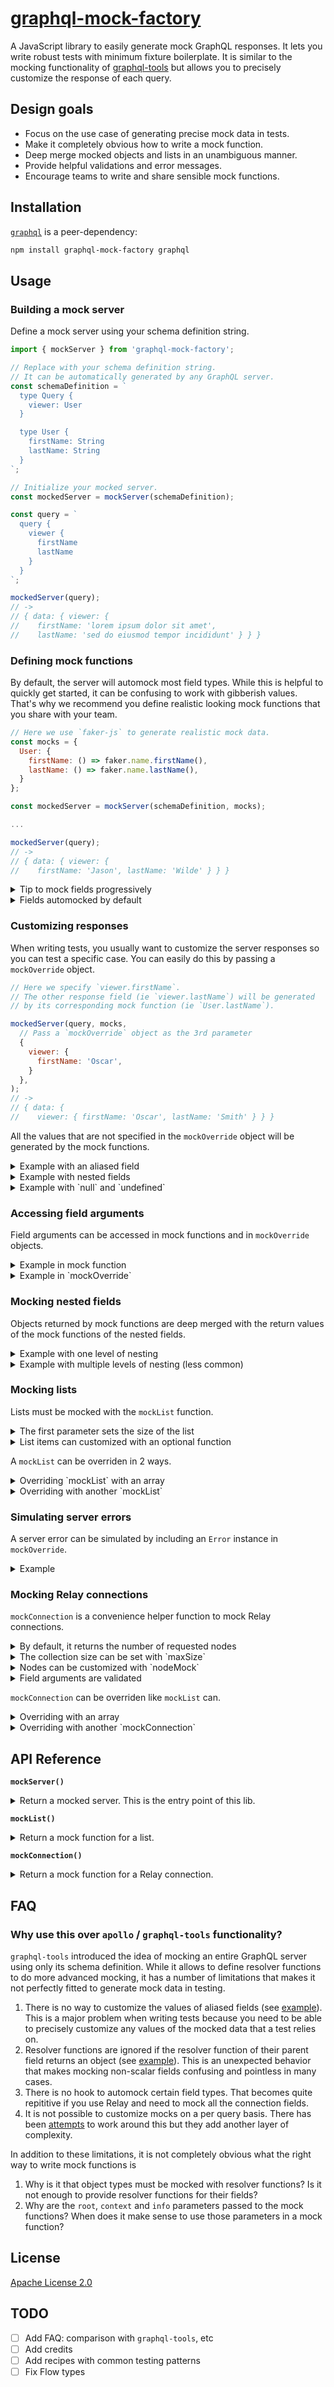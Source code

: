 # [graphql-mock-factory](https://github.com/oscarhealth/graphql-mock-factory)

A JavaScript library to easily generate mock GraphQL responses. It lets you write robust tests with minimum fixture boilerplate. It is similar to the mocking functionality of [graphql-tools](https://www.apollographql.com/docs/graphql-tools/mocking/) but allows you to precisely customize the response of each query.

## Design goals

- Focus on the use case of generating precise mock data in tests.
- Make it completely obvious how to write a mock function.
- Deep merge mocked objects and lists in an unambiguous manner.
- Provide helpful validations and error messages.
- Encourage teams to write and share sensible mock functions.

## Installation

[`graphql`](https://github.com/graphql/graphql-js) is a peer-dependency:
```sh
npm install graphql-mock-factory graphql
```

## Usage

### Building a mock server

Define a mock server using your schema definition string.

```javascript
import { mockServer } from 'graphql-mock-factory';

// Replace with your schema definition string.
// It can be automatically generated by any GraphQL server.
const schemaDefinition = `
  type Query {
    viewer: User
  }

  type User {
    firstName: String
    lastName: String
  }
`;

// Initialize your mocked server.
const mockedServer = mockServer(schemaDefinition);

const query = `
  query {
    viewer {
      firstName
      lastName
    }
  }
`;

mockedServer(query);
// ->
// { data: { viewer: { 
//    firstName: 'lorem ipsum dolor sit amet', 
//    lastName: 'sed do eiusmod tempor incididunt' } } }
```

### Defining mock functions

By default, the server will automock most field types. While this is helpful to quickly get started, it can be confusing to work with gibberish values. That's why we recommend you define realistic looking mock functions that you share with your team.

```javascript
// Here we use `faker-js` to generate realistic mock data.
const mocks = {
  User: {
    firstName: () => faker.name.firstName(),
    lastName: () => faker.name.lastName(),
  }
};

const mockedServer = mockServer(schemaDefinition, mocks);

...

mockedServer(query);
// ->
// { data: { viewer: { 
//    firstName: 'Jason', lastName: 'Wilde' } } }
```

<details>
  <summary>Tip to mock fields progressively</summary>
  <p>

  ```js
  // In order to help you define realistic mock functions 
  // progressively, you can disable some or all of the autommocking.
  // After that, an error will be thrown if a queried field is not 
  // associated with a mock function. In other words, you won't have 
  // to define a mock function for a field until it is queried for
  // the first time.

  ...

  // Setting `automocks` (ie 3rd parameter) to null will disable 
  // all default automocks. See below for complete list.
  const mockedServer = mockServer(schemaDefinition, {}, null);

  ...

  mockedServer(query);
  // Error ->
  // There is no base mock for 'Viewer.firstName'. 
  // All queried fields must have a mock function.
  // ... OMITTED ...
  ```
  </p>
</details>

<details>
  <summary>Fields automocked by default</summary>
  <p>

  ```js
  // The default value of the `automocks` param of `mockServer` is 
  // an array of default automock functions:
  const defaultAutomocks = [

    // Boolean are picked randomly.
    // ID are random uuid.
    // Int are random integers between 100 and -100.
    // Float are random float between 100 and -100.
    // String are random short "lorem ipsum" strings.
    automockScalars(scalarMocks),

    // Enum values are picked randomly.
    automockEnums,

    // All list are of size 2, ie mocked with `mockList(2)`.
    automockLists,

    // All Relay connections return the number of requested 
    // nodes, ie mocked with `mockConnection()`.
    automockRelay,
  ];

  // It is possible to only automock certain fields.
  // For example, here only enums and lists are automocked:
  mockServer(schemaDefinition, mocks, [automockEnum, automockLists])

  // You can also pass in your automock function.
  // This may be useful if you have custom scalars.
  // See "API Reference" > "mockServer" > "automocks"
  ```
  </p>
</details>


### Customizing responses

When writing tests, you usually want to customize the server responses so you can test a specific case. You can easily do this by passing a `mockOverride` object.

```js
// Here we specify `viewer.firstName`. 
// The other response field (ie `viewer.lastName`) will be generated 
// by its corresponding mock function (ie `User.lastName`).

mockedServer(query, mocks, 
  // Pass a `mockOverride` object as the 3rd parameter
  { 
    viewer: { 
      firstName: 'Oscar',
    }
  },
);
// ->
// { data: { 
//    viewer: { firstName: 'Oscar', lastName: 'Smith' } } }
```

All the values that are not specified in the `mockOverride` object will be generated by the mock functions.

<details>
  <summary>Example with an aliased field</summary>
  <p>

  ```js
  // Here we only specify `viewer.aliasedName`. 
  // `viewer.firstName` will be generated by its corresponding 
  // mock function (ie `User.firstName`).

  mockedServer(`
    query {
      viewer { 
        firstName 
        aliasedName: firstName
      }
    }`,
    {}, 
    { 
      viewer: { 
        firstName: 'Oscar' 
      }
    },
  );
  // ->
  // { data: { viewer: 
  //   { firstName: 'Oscar', aliasedName: 'Eryn' } } }
  ```
  </p>
</details>

<details>
  <summary>Example with nested fields</summary>
  <p>

  ```js
  // Here we only specify the `viewer.firstName`. 
  // `viewer.parent.firstName` will be generated by its corresponding 
  // mock function (ie `User.firstName`).

  const schemaDefinition = `
    ...

    type User {
      firstName: String
      parent: User
    }
  `;

  ...

  mockedServer(`
    query {
      viewer { 
        firstName
        parent {
          firstName
        }
      }
    }`,
    {}, 
    { 
      viewer: { 
        firstName: 'Oscar' 
      }
    },
  );
  // ->
  // { data: { viewer: 
  //   { firstName: 'Oscar', 
  //     parent: { firstName: 'Krystina' } } } }
  ```

  </p>
</details>

<details>
  <summary>Example with `null` and `undefined`</summary>
  <p>

  ```js
  // `undefined` is equivalent to not specifying a value.
  // `null` always nullifies the field.

  const schemaDefinition = `
    ...

    type User {
      firstName: String
      parent: User
    }
  `;

  ...

  mockedServer(`
    query {
      viewer { 
        firstName
        parent {
          firstName
        }
      }
    }`,
    {}, 
    { 
      viewer: {
        firstName: undefined,
        parent: null 
      }
    },
  );
  // ->
  // { data: { viewer: 
  //   { firstName: 'Raegan', parent: null } } }
  ```
  </p>
</details>

### Accessing field arguments

Field arguments can be accessed in mock functions and in `mockOverride` objects.

<details>
  <summary>Example in mock function</summary>
  <p>

  ```js
  // Field arguments are passed as named parameters to mock functions.

  const schemaDefinition = `
    type Query {
      echo(input: String): String
    }
  `;

  const mocks = {
    Query: {
      echo: ({input}) => `echo: ${input}`,
    }
  };

  ...

  mockedServer(`
    query {
      echo(input: "hello")
    }`
  );
  // ->
  // { data: { 
  //    echo: 'echo: hello' } }
  ```
  </p>
</details>

<details>
  <summary>Example in `mockOverride`</summary>
  <p>

  ```js
  // When `mockOverride` object contains functions, field arguments
  // are passed in as named parameters to mock functions.

  const schemaDefinition = `
    type Query {
      echo(input: String): String
    }
  `;

  mockedServer(`
    query {
      echo(input: "hello")
    }`,
    {},
    {
      echo: ({input}) => `repeat: ${input}`,
    }
  );
  // ->
  // { data: { 
  //    echo: 'repeat: hello' } }
  ```
  </p>
</details>

### Mocking nested fields

Objects returned by mock functions are deep merged with the return values of the mock functions of the nested fields.

<details>
  <summary>Example with one level of nesting</summary>
  <p>

  ```js
  // `searchUser.firstName` is generated by the mock function
  // of `Query.searchUser` because it returned an object with
  // a value for `firstName`. 
  
  // `searchUser.lastName` is generated by the mock function  
  // of `User.lastName` because the mock function of 
  // `Query.searchUser` returned an object that did not include 
  // a value for `lastName`.

  const schemaDefinition = `
    type Query {
      searchUser(name: String): User
    }

    type User {
      firstName: String
      lastName: String
    }
  `;

  const mocks = {
    Query: {
      searchUser: ({name}) => ({
        firstName: `${name}`
      }),
    },
    User: {
      firstName: () => faker.name.firstName(),
      lastName: () => faker.name.lastName(),
    },
  };

  ...

  mockedServer(`
    query {
      searchUser(name: "Oscar") {
        firstName
        lastName
      }
    }
  `)
  // ->
  // { data: 
  //   { searchUser: 
  //      { firstName: "Oscar", lastName: "Schlosser" } } }
  ```
  </p>
</details>

<details>
  <summary>Example with multiple levels of nesting (less common)</summary>
  <p>

  ```js
  // `searchUser.address.country` is generated by the mock 
  // function for `Query.searchUser` instead of the mock function 
  // for `Address.country`.
  
  // `searchUser.firstName` is generated by the mock function  
  //  for `User.firstName` because the mock function for 
  // `Query.searchUser` did not include a value for `firstName`.

  const schemaDefinition = `
    type Query {
      searchUser(country: String): User
    }

    type User {
      firstName: String
      address: Address
    }

    type Address {
      country: String
    }
  `;

  const mocks = {
    Query: {
      searchUser: ({country}) => ({
        address: {
          country: `${country}`,
        },
      }),
    },
    User: {
      firstName: () => faker.name.firstName(),
    },
    Address: {
      country: () => faker.address.country(),
    },
  };

  ...

  mockedServer(`
    query {
      searchUser(name: "France") {
        firstName
        address {
          country
        }
      }
    }
  `)
  // ->
  // { data: 
  //   { searchUser: 
  //      { firstName: "Sam",  
  //        address: { country: "France" } } }
  ```
  </p>
</details>

### Mocking lists

Lists must be mocked with the `mockList` function.
<details>
  <summary>The first parameter sets the size of the list</summary>
  <p>

  ```js
  const schemaDefinition = `
    ...

    type User {
      name: String
      friends: [User]
    }
  `;

  const mocks = {
    User: {
      // Generates a list with 2 items.
      friends: mockList(2),
      name: () => faker.name.firstName(),
    }
  };

  mockedServer(`
    viewer {
      friends {
        name
      }
    }`
  );
  // ->
  // { data: 
  //   { viewer: 
  //      { friends: [ { name: 'Nikki' }, { name: 'Doug' } ] } } }
  ```
  </p>
</details>

<details>
  <summary>List items can customized with an optional function</summary>
  <p>

  ```js
  // The function will be called for each list item with the field arguments 
  // and the index of the item. 
  // The return values of the function will be deep merged with the results 
  // of the mock functions of the nested fields.

  const schemaDefinition = `
    type User {
      name: String
      friends(pageNumber: Int): [User]
    }

    ...
  `;

  const mocks = {
    User: {
      name: () => faker.name.firstName(),
      friends: mockList(2, ({pageNumber}, index) => ({
        name: `Friend #${index} - Page #${pageNumber}`,
      })),
    }
  };

  ...

  mockedServer(`
    viewer {
      friends(pageNumber: 0) {
        name
      }
    }`
  );
  // ->
  // { data: 
  //   { viewer: 
  //      { friends: [ { name: 'Friend #0 - Page #0' }, { name: 'Friend #1 - Page #0' } ] } } }
  ```
  </p>
</details>

A `mockList` can be overriden in 2 ways.

<details>
  <summary>Overriding `mockList` with an array</summary>
  <p>

  ```js
  // In most cases, a `mockList` is overriden with an array:
  // - The size of the array determines the length of the final array. 
  // - The item objects will be deep merged with the return value of 
  //   the `mockList` function if provided.

  import { mockList, mockServer } from 'graphql-mock-factory';

  ...

  const mocks = {
    User: {
      name: () => faker.name.firstName(),
      friends: mockList(2, ({}, index) => ({name: `Friend #${index}`})),
    }
  };

  ...

  // Here we specify that the list will be of size 3
  mockedServer(query, {}, {
    viewer: {
      friends: [
        // An empty object means the list item will be fully generated by 
        // its corresponding mock functions.
        {},
        // A partial object will be deep merged with the result of the 
        // corresponding mock functions.
        {'name': 'Oscar'}, 
        // `null` means the list item will be null. 
        null
      ],
    },
  });
  // ->
  // { data:
  //   { viewer:
  //      { friends: [ { name: 'Friend #0' }, { name: 'Oscar' }, null ] } } }
  ```
  </p>
</details>

<details>
  <summary>Overriding with another `mockList`</summary>
  <p>

  ```js
  // In some cases it might be more convenient to override a 
  // `mockList` with another `mockList`:
  // - The size of the `mockList` override determines the length 
  //   of the final array.
  // - The return values of the optional `mockList` functions 
  //   will be deep merged. 

  const mocks = {
    User: {
      name: () => faker.name.firstName(),
      friends: mockList(2, ({}, index) => ({name: `Friend #${index}`})),
    }
  };

  const query = `
    query {
      viewer {
        friends {
          name
          aliasedName1: name
          aliasedName2: name
        }
      }
    }
  `

  mockedServer(query, {}, {
    viewer: {
      // The list will be of size 1.
      friends: mockList(1, () => ({
        // This will be deep merged with the result of the other `mockList` function.
        aliasedName1: 'Aliased Name 1',
      })),
    },
  });
  // ->
  // { data:
  //   { viewer:
  //      { friends: [ { 
  //        name: 'Friend #0', aliasedName1: 'Aliased Name 1', aliasedName2: 'Katy' } ] } } }
  ```
  </p>
</details>

### Simulating server errors

A server error can be simulated by including an `Error` instance in `mockOverride`.

<details>
  <summary>Example</summary>
  <p>

  ```js
  mockedServer(`
    query {
      viewer {
        firstName
        lastName
      }
    }`, {}, {
    viewer: {
      // Errors shall not be thrown.
      firstName: Error('Could not fetch firstName.'),
    },
  });
  // ->
  // { errors: 
  //    [ { Error: Could not fetch firstName.
  //        ... OMITTED ...
  //        message: 'Could not fetch error',
  //        locations: [ { line: 4, column: 7 } ],
  //        path: [ 'viewer', 'firstName' ] } ],
  //   data:
  //    { viewer:
  //      { firstName: null, lastName: 'Gold' } } }
  ```
  </p>
</details>

### Mocking Relay connections

`mockConnection` is a convenience helper function to mock Relay connections.

<details>
  <summary>By default, it returns the number of requested nodes</summary>
  <p>

  ```js
  // By default, `mockConnection` returns the number of requested nodes.
  // Note that `hasNextPage` and `hasPreviousPage` behave as expected.

  import { mockServer, mockConnection, automockRelay } from 'graphql-mock-factory';

  ...

  const schemaDefinition = `
    type User implements Node {
      id: ID!
      name: String
      friends(before: String, after: String, first: Int, last: Int): UserConnection
    }

    ...
  `;

  const mocks = {
    User: {
      friends: mockConnection(),
      name: () => faker.name.firstName(),
    }
  };

  const mockedServer = mockServer(schemaDefinition, mocks);

  mockedServer(`
    query {
      viewer {
        friends(first: 2) {
          edges {
            node {
              name
            }
            cursor
          }
          pageInfo {
            hasNextPage
            hasPreviousPage
          }
        }
      }
    }`,
  );
  // ->
  // { data:
  //  { viewer:
  //     { friends:
  //        { edges:
  //           [ { node: { name: 'Milford' }, cursor: 'cursor_0' },
  //             { node: { name: 'Bennie' }, cursor: 'cursor_1' } ],
  //          pageInfo: { hasNextPage: true, hasPreviousPage: false } } } } }
  ```
  </p>
</details>

<details>
  <summary>The collection size can be set with `maxSize`</summary>
  <p>

  ```js
  // The optional `maxSize` named parameter limits the number of returned items.
  // Note that `hasNextPage` and `hasPreviousPage` behave as expected.

  const mocks = {
    User: {
      // At most 1 item will be returned
      friends: mockConnection({maxSize: 1}),
      name: () => faker.name.firstName(),
    }
  };

  ...

  mockedServer(`
    query {
      viewer {
        friends(first: 2) {
          edges {
            node {
              name
            }
          }
          pageInfo {
            hasNextPage
            hasPreviousPage
          }
        }
      }
    }`,
  );
  // ->
  // { data:
  //  { viewer:
  //     { friends:
  //        { edges:
  //           [ { node: { name: 'Milford' } } ],
  //          pageInfo: { hasNextPage: false, hasPreviousPage: false } } } } }
  ```
  </p>
</details>

<details>
  <summary>Nodes can be customized with `nodeMock`</summary>
  <p>

  ```js
  // The optional `nodeMock` named function customizes the requested nodes.
  // Like `mockList`, it is called with the connection field arguments and 
  // the index of the node.
  
  const mocks = {
    User: {
      friends: mockConnection({nodeMock: ({ first, last }, index) => ({
        name: `Friend ${index} / ${first || last}`,
      })}),
      name: () => faker.name.firstName(),
    }
  };

  ...

  mockedServer(`
    query {
      viewer {
        friends(first: 2) {
          edges {
            node {
              name
            }
          }
          pageInfo {
            hasNextPage
            hasPreviousPage
          }
        }
      }
    }`,
  );
  // ->
  // { data:
  //  { viewer:
  //     { friends:
  //        { edges:
  //           [ { node: { name: 'Friend 0 / 2' } },
  //             { node: { name: 'Friend 1 / 2' } } ] } } } }
  ```
  </p>
</details>

<details>
  <summary>Field arguments are validated</summary>
  <p>

  ```js
  // An error is returned if the arguments do not conform the the Relay specs.

  mockedServer(`
    query {
      viewer {
        friends(first: -2) {
          edges {
            node {
              name
            }
          }
        }
      }
    }`,
  );
  // ->
  // { errors:
  //    [ { Error: First and last cannot be negative.
  //        ... OMITTED ...
  //        message: 'First and last cannot be negative.',
  //        locations: [ { line: 4, column: 7 } ],
  //        path: [ 'viewer', 'friends' ] } ],
  //   data: { viewer: { friends: null } } }
  ```
  </p>
</details>

`mockConnection` can be overriden like `mockList` can.

<details>
  <summary>Overriding with an array</summary>
  <p>

  ```js
  // Like `mockList`, it can be overriden with an array.
  // This is because `mockConnection` is simply a wrapper around `mockList`.

  const mocks = {
    User: {
      friends: mockConnection(),
      name: () => faker.name.firstName(),
    }
  };

  ...

  mockedServer(`
    query {
      viewer {
        friends(first: 5) {
          edges {
            node {
              name
            }
            cursor
          }
          pageInfo {
            hasNextPage
            hasPreviousPage
          }
        }
      }
    }`, {} , {
      viewer: {
        friends: {
          // Here only 3 items will be returned even though 5 were requested.
          edges: [
            {}, 
            {node: {'name': 'Oscar'}}, 
            null,
          ],
          pageInfo: {
            hasNextPage: false,
          },
        }
      }
    }
  );
  // ->
  // { data:
  //  { viewer:
  //     { friends:
  //        { edges:
  //           [ { node: { name: 'Craig' }, cursor: 'cursor_0' },
  //             { node: { name: 'Oscar' }, cursor: 'cursor_1' },
  //             null ],
  //          pageInfo: { hasNextPage: false, hasPreviousPage: false } } } } }
  ```
  </p>
</details>

<details>
  <summary>Overriding with another `mockConnection`</summary>
  <p>

  ```js
  // TODO Add documentation
  ```
  </p>
</details>

## API Reference

**`mockServer()`**  
<details>
  <summary>Return a mocked server. This is the entry point of this lib.</summary>
  <p>

  ```js
  mockServer(
    /**
     * The schema definition string.
     * It can be automatically generated by any GraphQL server.
     * See https://graphql.org/learn/schema/#type-language
     */
    schemaDefinition: string, 

    /**
     * Optional but recommended:
     * An object mapping to all the mock functions of each field.
     * mocks[objectTypeName][fieldName] = mockFunction
     * 
     * All queried fields are currently required to have a base mock function defined.
     * This will be probably relaxed in the future.
     *
     * TODO Document interface mocks
     */
    mocks?: {[string]: {[string]: MockFunction}}, 

    /**
     * Optional: An array of function that returns a mock function for a field.
     *
     * This is a hook to define mock functions in a programmatic way.
     * The functions will be called for each field that has not been associated to 
     * a mock function in `mocks`. If the left-most function does not return 
     * anything for a field, then the following functions are called. 
     * If none of the functions returned anything for a field, then 
     * no mock function is attached to that field.
     * 
     * For example, this is can be used to automock custom scalars:
     *   mockServer(schemaDefinition, mocks, [
     *     ...defaultAutomocks,
     *     automockScalars({MyScalar: myScalarMock}),
     *   ])
     * 
     * The default value is `defaultAutomock`. It automatically
     * mocks:
     *  - `Boolean`, `ID`, `Int`, `Float` and `String` via `automockScalars(scalarMocks)`
     *  - lists via `getDefaultListMock`
     *  - enums via `automockLists`
     *  - Relay connections via `automockRelay`
     * You can pass `null` to disable all the default mocks.
     * See "Usage" > "Defining mock functions" > "Disable automocks"
     * 
     */
    automocks?: Array<
      (
        /**
        * The GraphQL type of the parent ObjectType containing the field.
        * @example: `User` from `User.name`
        */
        parentType : GraphQLType, 
        
        /**
        * The GraphQL field.
        * @example: `name` from `User.name`
        */
        field : GraphQLField,
      ) => MockFunction | void,
    ) : MockServer
  )> = defaultAutomocks;

  /**
   * Mock function
   * 
   * @returns The return type has to match the type of the field it is mocking.
   *   If it returns an object, the object will be deep merged with the 
   *   return values of the mock functions of the nested fields.
   *   See "Usage" > "Mocking nested fields".
   */
  type MockFunction = (
    /**
     * The field arguments
     */
    params: {[string]: any}
  ) => any;

  /**
   * Mock server
   * 
   * @returns The GraphQL response 
   */
  type MockServer = (
    /**
     * The GraphQL query string.
     */
    query: string, 

    /**
     * The GraphQL variables for the query.
     */
    variables: {[string]: any}, 

    /**
     * An object that overrides the response generated by the 
     * mock functions defined in `mocks`.
     * See "Usage" > "Overriding mocked functions with `mockOverride`".
     */
    mockOverride: {[string]: any},
  ) => Object
  ```
  </p>
</details>

**`mockList()`**  
<details>
  <summary>Return a mock function for a list.</summary>
  <p>

  ```js
  mockList(
    /**
     * The size of the mocked list.
     */
    size: number,

    /**
     * Optional: A mock function called for each list item.
     * 
     * @returns The return type has to match the type of the 
     *   field it is mocking.
     */
    itemMock?: (
      /**
       * The field arguments if any
       */
      fieldArguments: {[string]: any},

      /**
       * The index of the item in the mock list.
       */
      index: number,
    ) => any 
  )

  ```
  </p>
</details>

**`mockConnection()`**  
<details>
  <summary>Return a mock function for a Relay connection.</summary>
  <p>

  ```js
  mockConnection(
    /**
     * Optional: An object to configure the connection.
     */
    params?: {

      /**
       * Optional: The max size of the mocked collection. 
       */
      maxSize?: number, 

      /**
       * Optional: A mock function called for each node in 
       * the collection.
       */
      nodeMock?: ({[string]: any}, index) => any,
    },
  )
  ```
  </p>
</details>

## FAQ

### Why use this over `apollo` / `graphql-tools` functionality?

`graphql-tools` introduced the idea of mocking an entire GraphQL server using only its schema definition. While it allows to define resolver functions to do more advanced mocking, it has a number of limitations that makes it not perfectly fitted to generate mock data in testing.
1. There is no way to customize the values of aliased fields (see [example](/examples/graphql-tools/aliased.js)). This is a major problem when writing tests because you need to be able to precisely customize any values of the mocked data that a test relies on. 
2. Resolver functions are ignored if the resolver function of their parent field returns an object (see [example](/examples/graphql-tools/nested.js)). This is an unexpected behavior that makes mocking non-scalar fields confusing and pointless in many cases.
3. There is no hook to automock certain field types. That becomes quite repititive if you use Relay and need to mock all the connection fields. 
4. It is not possible to customize mocks on a per query basis. There has been [attempts](https://blog.apollographql.com/mocking-your-server-with-just-one-line-of-code-692feda6e9cd) to work around this but they add another layer of complexity. 

In addition to these limitations, it is not completely obvious what the right way to write mock functions is  
1. Why is it that object types must be mocked with resolver functions? Is it not enough to provide resolver functions for their fields?
2. Why are the `root`, `context` and `info` parameters passed to the mock functions? When does it make sense to use those parameters in a mock function?


## License

[Apache License 2.0](/LICENSE)

## TODO

- [ ] Add FAQ: comparison with `graphql-tools`, etc
- [ ] Add credits
- [ ] Add recipes with common testing patterns
- [ ] Fix Flow types 